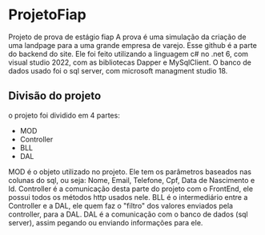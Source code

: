 # ProjetoFiap
Projeto de prova de estágio fiap
A prova é uma simulação da criação de uma landpage para a uma grande empresa de varejo. Esse github é a parte do backend do site.
Ele foi feito utilizando a linguagem c# no .net 6, com visual studio 2022, com as bibliotecas Dapper e MySqlClient. O banco de dados usado foi o sql server, com microsoft managment studio 18.
## Divisão do projeto
o projeto foi dividido em 4 partes:
* MOD
* Controller
* BLL
* DAL

MOD é o objeto utilizado no projeto. Ele tem os parâmetros baseados nas colunas do sql, ou seja: Nome, Email, Telefone, Cpf, Data de Nascimento e Id.
Controller é a comunicação desta parte do projeto com o FrontEnd, ele possui todos os métodos http usados nele.
BLL é o intermediário entre a Controller e a DAL, ele quem faz o "filtro" dos valores enviados pela controller, para a DAL.
DAL é a comunicação com o banco de dados (sql server), assim pegando ou enviando informações para ele.
